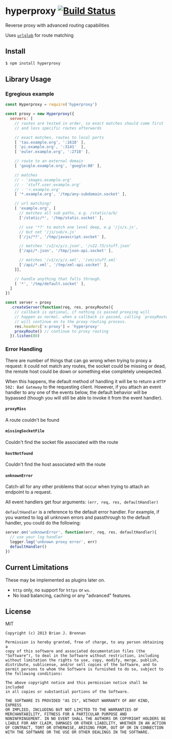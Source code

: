 # hyperproxy [![Build Status](https://secure.travis-ci.org/brianloveswords/hyperproxy.png?branch=master)](http://travis-ci.org/brianloveswords/hyperproxy)

Reverse proxy with advanced routing capabilities

Uses <code>[urlglob](https://github.com/brianloveswords/urlglob)</code> for route matching

## Install

```bash
$ npm install hyperproxy
```

## Library Usage

### Egregious example
```js
const Hyperproxy = require('hyperproxy')

const proxy = new Hyperproxy({
  servers: [
    // routes are tested in order, so exact matches should come first
    // and less specific routes afterwards

    // exact matches, routes to local ports
    [ 'tau.example.org', ':1618' ],
    [ 'pi.example.org', ':3141'  ],
    [ 'euler.example.org', ':2718' ],

    // route to an external domain
    [ 'google.example.org', 'google:80' ],

    // matches
    // - 'images.example.org'
    // - 'stuff.user.example.org'
    // - '⚡.example.org'
    [ '*.example.org', '/tmp/any-subdomain.socket' ],

    // url matching!
    [ 'example.org', [
      // matches all sub paths, e.g. /static/a/b/
      ['/static/*', '/tmp/static.socket' ],

      // use '*?' to match one level deep, e.g '/js/x.js',
      // but not '/js/sub/x.js'
      ['/js/*?', '/tmp/javascript.socket' ],

      // matches '/v2/x/y/z.json', '/v22.73/stuff.json'
      ['/api/*.json', '/tmp/json-api.socket' ],

      // matches '/v1/x/y/z.xml', '/vπ/stuff.xml'
      ['/api/*.xml', '/tmp/xml-api.socket' ],
    ]],

    // handle anything that falls through.
    [ '*', '/tmp/default.socket' ],
  ]
})

const server = proxy
  .createServer(function(req, res, proxyRoute){
    // callback is optional, if nothing is passed proxying will
    // happen as normal. when a callback is passed, calling `proxyRoute`
    // will continue on to the proxy routing process.
    res.headers['x-proxy'] = 'hyperproxy'
    proxyRoute() // continue to proxy routing
  }).listen(80)
```

### Error Handling

There are number of things that can go wrong when trying to proxy a request: it could not match any routes, the socket could be missing or dead, the remote host could be down or something else completely unexpected.

When this happens, the default method of handling it will be to return a `HTTP 502: Bad Gateway` to the requesting client. However, if you attach an event handler to any one of the events below, the default behavior will be bypassed (though you will still be able to invoke it from the event handler).

#### <code>proxyMiss</code>
 A route couldn't be found

#### <code>missingSocketFile</code>
 Couldn't find the socket file associated with the route

#### <code>hostNotfound</code>
Couldn't find the host associated with the route

#### <code>unknownError</code>
Catch-all for any other problems that occur when trying to attach an endpoint to a request.

All event handlers get four arguments: `(err, req, res, defaultHandler)`

`defaultHandler` is a reference to the default error handler. For example, if you wanted to log all unknown errors and passthrough to the default handler, you could do the following:

```js
server.on('unknownError', function(err, req, res, defaultHandler){
  // use your log handler
  logger.log('unknown proxy error', err)
  defaultHandler()
})
```


## Current Limitations
These may be implemented as plugins later on.

* `http` only, no support for `https` or `ws`.
* No load balancing, caching or any "advanced" features.

## License

MIT

```
Copyright (c) 2013 Brian J. Brennan

Permission is hereby granted, free of charge, to any person obtaining a
copy of this software and associated documentation files (the
"Software"), to deal in the Software without restriction, including
without limitation the rights to use, copy, modify, merge, publish,
distribute, sublicense, and/or sell copies of the Software, and to
permit persons to whom the Software is furnished to do so, subject to
the following conditions:

The above copyright notice and this permission notice shall be included
in all copies or substantial portions of the Software.

THE SOFTWARE IS PROVIDED "AS IS", WITHOUT WARRANTY OF ANY KIND, EXPRESS
OR IMPLIED, INCLUDING BUT NOT LIMITED TO THE WARRANTIES OF
MERCHANTABILITY, FITNESS FOR A PARTICULAR PURPOSE AND
NONINFRINGEMENT. IN NO EVENT SHALL THE AUTHORS OR COPYRIGHT HOLDERS BE
LIABLE FOR ANY CLAIM, DAMAGES OR OTHER LIABILITY, WHETHER IN AN ACTION
OF CONTRACT, TORT OR OTHERWISE, ARISING FROM, OUT OF OR IN CONNECTION
WITH THE SOFTWARE OR THE USE OR OTHER DEALINGS IN THE SOFTWARE.
```